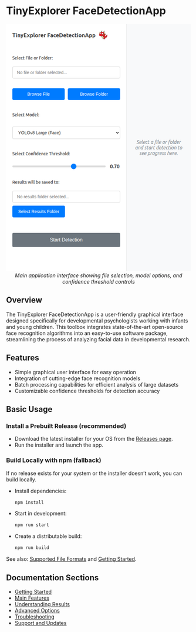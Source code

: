 # TinyExplorer FaceDetectionApp

<div align="center">
  <img src="assets/screenshots/app-main-interface.png" alt="TinyExplorer FaceDetectionApp Interface" />
  <br>
  <em>Main application interface showing file selection, model options, and confidence threshold controls</em>
</div>

## Overview
The TinyExplorer FaceDetectionApp is a user-friendly graphical interface designed specifically for developmental psychologists working with infants and young children. This toolbox integrates state-of-the-art open-source face recognition algorithms into an easy-to-use software package, streamlining the process of analyzing facial data in developmental research.

## Features
- Simple graphical user interface for easy operation
- Integration of cutting-edge face recognition models
- Batch processing capabilities for efficient analysis of large datasets
- Customizable confidence thresholds for detection accuracy

## Basic Usage

### Install a Prebuilt Release (recommended)
- Download the latest installer for your OS from the [Releases page](https://github.com/andreifoldes/electron-python-face-recognition/releases).
- Run the installer and launch the app.

### Build Locally with npm (fallback)
If no release exists for your system or the installer doesn’t work, you can build locally.

- Install dependencies:
  ```bash
  npm install
  ```
- Start in development:
  ```bash
  npm run start
  ```
- Create a distributable build:
  ```bash
  npm run build
  ```

See also: [Supported File Formats](main-features.md#supported-file-formats) and [Getting Started](getting-started.md).

## Documentation Sections

- [Getting Started](getting-started.md)
- [Main Features](main-features.md)
- [Understanding Results](understanding-results.md)
- [Advanced Options](advanced-options.md)
- [Troubleshooting](troubleshooting.md)
- [Support and Updates](support.md)
